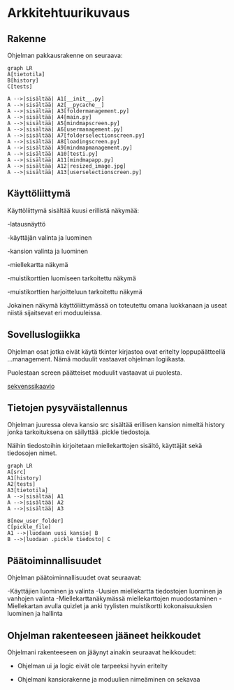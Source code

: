 # Arkkitehtuurikuvaus

## Rakenne

Ohjelman pakkausrakenne on seuraava: 

```mermaid
graph LR
A[tietotila]
B[history]
C[tests]

A -->|sisältää| A1[__init__.py]
A -->|sisältää| A2[__pycache__]
A -->|sisältää| A3[foldermanagement.py]
A -->|sisältää| A4[main.py]
A -->|sisältää| A5[mindmapscreen.py]
A -->|sisältää| A6[usermanagement.py]
A -->|sisältää| A7[folderselectionscreen.py]
A -->|sisältää| A8[loadingscreen.py]
A -->|sisältää| A9[mindmapmanagement.py]
A -->|sisältää| A10[testi.py]
A -->|sisältää| A11[mindmapapp.py]
A -->|sisältää| A12[resized_image.jpg]
A -->|sisältää| A13[userselectionscreen.py]

```
## Käyttöliittymä

Käyttöliittymä sisältää kuusi erillistä näkymää:

-latausnäyttö

-käyttäjän valinta ja luominen

-kansion valinta ja luominen

-miellekartta näkymä

-muistikorttien luomiseen tarkoitettu näkymä

-muistikorttien harjoitteluun tarkoitettu näkymä

Jokainen näkymä käyttöliittymässä on toteutettu omana luokkanaan ja useat niistä sijaitsevat eri moduuleissa. 

## Sovelluslogiikka

Ohjelman osat jotka eivät käytä tkinter kirjastoa ovat eritelty loppupäätteellä ...management. 
Nämä moduulit vastaavat ohjelman logiikasta. 

Puolestaan screen päätteiset moduulit vastaavat ui puolesta. 

[sekvenssikaavio](https://github.com/ErikHuuskonen/ot-harjoitustyo/blob/main/dokumentaatio/sekvenssikaavio.md)


## Tietojen pysyväistallennus

Ohjelman juuressa oleva kansio src sisältää erillisen kansion nimeltä history jonka tarkoituksena on säilyttää .pickle tiedostoja. 

Näihin tiedostoihin kirjoitetaan miellekarttojen sisältö, käyttäjät sekä tiedosojen nimet. 

```mermaid
graph LR
A[src]
A1[history]
A2[tests]
A3[tietotila]
A -->|sisältää| A1
A -->|sisältää| A2
A -->|sisältää| A3

B[new_user_folder]
C[pickle_file]
A1 -->|luodaan uusi kansio| B
B -->|luodaan .pickle tiedosto| C

```

## Päätoiminnallisuudet

Ohjelman päätoiminnallisuudet ovat seuraavat: 

-Käyttäjien luominen ja valinta
-Uusien miellekartta tiedostojen luominen ja vanhojen valinta
-Miellekarttanäkymässä miellekarttojen muodostaminen
-Miellekartan avulla quizlet ja anki tyylisten muistikortti kokonaisuuksien luominen ja hallinta

## Ohjelman rakenteeseen jääneet heikkoudet

Ohjelmani rakenteeseen on jääynyt ainakin seuraavat heikkoudet:

- Ohjelman ui ja logic eivät ole tarpeeksi hyvin eritelty

- Ohjelmani kansiorakenne ja moduulien nimeäminen on sekavaa

